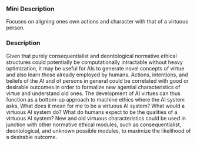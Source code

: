 ### Mini Description

Focuses on aligning ones own actions and character with that of a virtuous person.

### Description

Given that purely consequentialist and deontological normative ethical structures could potentially be computationally intractable without heavy optimization, it may be useful for AIs to generate novel concepts of virtue and also learn those already employed by humans. Actions, intentions, and beliefs of the AI and of persons in general could be correlated with good or desirable outcomes in order to formalize new agential characteristics of virtue and understand old ones.  The development of AI virtues can thus function as a bottom-up approach to machine ethics where the AI system asks, What does it mean for me to be a virtuous AI system? What would a virtuous AI system do? What do humans expect to be the qualities of a virtuous AI system? New and old virtuous characteristics could be used in junction with other normative ethical modules, such as consequentialist, deontological, and unknown possible modules, to maximize the likelihood of a desirable outcome.
